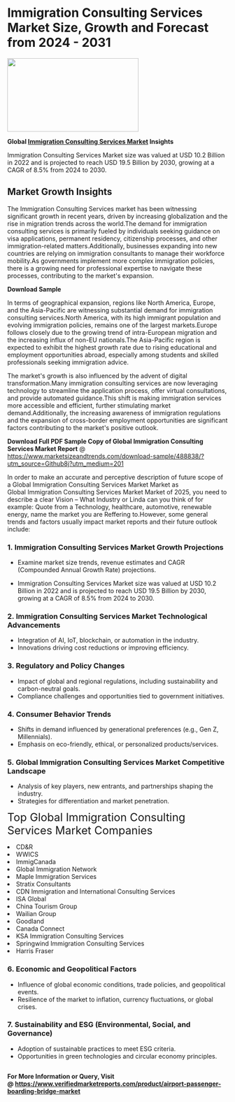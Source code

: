 <H1>Immigration Consulting Services Market Size, Growth and Forecast from 2024 - 2031</H1><img class="aligncenter size-medium wp-image-584254" src="https://thirdeyenews.in/wp-content/uploads/2024/09/Global-Market-Research-300x168.jpeg" alt="" width="300" height="168" /><p><strong>Global&nbsp;<a href="https://www.marketsizeandtrends.com/download-sample/488838/?utm_source=Github8j?utm_medium=201">Immigration Consulting Services Market</a> Insights</strong></p><p>Immigration Consulting Services Market size was valued at USD 10.2 Billion in 2022 and is projected to reach USD 19.5 Billion by 2030, growing at a CAGR of 8.5% from 2024 to 2030.</p><p><h2>Market Growth Insights</h2> <p>The Immigration Consulting Services market has been witnessing significant growth in recent years, driven by increasing globalization and the rise in migration trends across the world.The demand for immigration consulting services is primarily fueled by individuals seeking guidance on visa applications, permanent residency, citizenship processes, and other immigration-related matters.Additionally, businesses expanding into new countries are relying on immigration consultants to manage their workforce mobility.As governments implement more complex immigration policies, there is a growing need for professional expertise to navigate these processes, contributing to the market's expansion.</p> <p><strong>Download Sample</strong></p> <p>In terms of geographical expansion, regions like North America, Europe, and the Asia-Pacific are witnessing substantial demand for immigration consulting services.North America, with its high immigrant population and evolving immigration policies, remains one of the largest markets.Europe follows closely due to the growing trend of intra-European migration and the increasing influx of non-EU nationals.The Asia-Pacific region is expected to exhibit the highest growth rate due to rising educational and employment opportunities abroad, especially among students and skilled professionals seeking immigration advice.</p> <p>The market's growth is also influenced by the advent of digital transformation.Many immigration consulting services are now leveraging technology to streamline the application process, offer virtual consultations, and provide automated guidance.This shift is making immigration services more accessible and efficient, further stimulating market demand.Additionally, the increasing awareness of immigration regulations and the expansion of cross-border employment opportunities are significant factors contributing to the market's positive outlook.</p> <p><span class=""><strong>Download Full PDF Sample Copy of Global Immigration Consulting Services Market Report</strong> @ <a href="https://www.marketsizeandtrends.com/download-sample/488838/?utm_source=Github8j?utm_medium=201" target="_blank">https://www.marketsizeandtrends.com/download-sample/488838/?utm_source=Github8j?utm_medium=201</a></span></p><p>In order to make an accurate and perceptive description of future scope of a Global&nbsp;Immigration Consulting Services Market Market as Global&nbsp;Immigration Consulting Services Market Market of 2025, you need to describe a clear Vision &ndash; What Industry or Linda can you think of for example: Quote from a Technology, healthcare, automotive, renewable energy, name the market you are Reffering to.However, some general trends and factors usually impact market reports and their future outlook include:</p><h3>1.&nbsp;<strong>Immigration Consulting Services Market Growth Projections</strong></h3><ul><li>Examine market size trends, revenue estimates and CAGR (Compounded Annual Growth Rate) projections.</li><li><p>Immigration Consulting Services Market size was valued at USD 10.2 Billion in 2022 and is projected to reach USD 19.5 Billion by 2030, growing at a CAGR of 8.5% from 2024 to 2030.</p></li></ul><h3>2.&nbsp;<strong>Immigration Consulting Services Market Technological Advancements</strong></h3><ul><li>Integration of AI, IoT, blockchain, or automation in the industry.</li><li>Innovations driving cost reductions or improving efficiency.</li></ul><h3>3.&nbsp;<strong>Regulatory and Policy Changes</strong></h3><ul><li>Impact of global and regional regulations, including sustainability and carbon-neutral goals.</li><li>Compliance challenges and opportunities tied to government initiatives.</li></ul><h3>4.&nbsp;<strong>Consumer Behavior Trends</strong></h3><ul><li>Shifts in demand influenced by generational preferences (e.g., Gen Z, Millennials).</li><li>Emphasis on eco-friendly, ethical, or personalized products/services.</li></ul><h3>5.&nbsp;<strong>Global Immigration Consulting Services Market Competitive Landscape</strong></h3><ul><li>Analysis of key players, new entrants, and partnerships shaping the industry.</li><li>Strategies for differentiation and market penetration.</li></ul><p data-pm-slice="1 1 []"><span style="color: inherit; font-family: inherit; font-size: 25px;">Top Global Immigration Consulting Services Market Companies</span></p><div class="" data-test-id=""><p><li>CD&R</li><li> WWICS</li><li> ImmigCanada</li><li> Global Immigration Network</li><li> Maple Immigration Services</li><li> Stratix Consultants</li><li> CDN Immigration and International Consulting Services</li><li> ISA Global</li><li> China Tourism Group</li><li> Wailian Group</li><li> Goodland</li><li> Canada Connect</li><li> KSA Immigration Consulting Services</li><li> Springwind Immigration Consulting Services</li><li> Harris Fraser</li></p></div><h3>6.&nbsp;<strong>Economic and Geopolitical Factors</strong></h3><ul><li>Influence of global economic conditions, trade policies, and geopolitical events.</li><li>Resilience of the market to inflation, currency fluctuations, or global crises.</li></ul><h3>7.&nbsp;<strong>Sustainability and ESG (Environmental, Social, and Governance)</strong></h3><ul><li>Adoption of sustainable practices to meet ESG criteria.</li><li>Opportunities in green technologies and circular economy principles.</li></ul><h2><strong style="font-size: 14px;">For More Information or Query, Visit @&nbsp;</strong><a style="background-color: #ffffff; font-size: 14px;" href="https://www.marketsizeandtrends.com/report/immigration-consulting-services-market/" target="_blank">https://www.verifiedmarketreports.com/product/airport-passenger-boarding-bridge-market</a></h2>